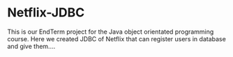 # Netflix-JDBC
This is our EndTerm project for the Java object orientated programming course. Here we created JDBC of Netflix that can register users in database and give them....
